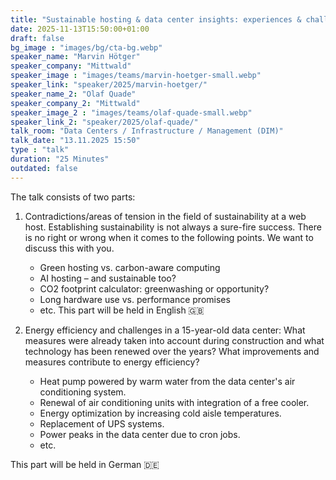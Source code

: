 ```yaml
---
title: "Sustainable hosting & data center insights: experiences & challenges of a web hoster 🇬🇧🇩🇪"
date: 2025-11-13T15:50:00+01:00
draft: false
bg_image : "images/bg/cta-bg.webp"
speaker_name: "Marvin Hötger"
speaker_company: "Mittwald"
speaker_image : "images/teams/marvin-hoetger-small.webp"
speaker_link: "speaker/2025/marvin-hoetger/"
speaker_name_2: "Olaf Quade"
speaker_company_2: "Mittwald"
speaker_image_2 : "images/teams/olaf-quade-small.webp"
speaker_link_2: "speaker/2025/olaf-quade/"
talk_room: "Data Centers / Infrastructure / Management (DIM)"
talk_date: "13.11.2025 15:50"
type : "talk"
duration: "25 Minutes"
outdated: false
---
```


The talk consists of two parts:

1. Contradictions/areas of tension in the field of sustainability at a web host. Establishing sustainability is not always a sure-fire success. There is no right or wrong when it comes to the following points. We want to discuss this with you.

    - Green hosting vs. carbon-aware computing
    - AI hosting – and sustainable too?
    - CO2 footprint calculator: greenwashing or opportunity?
    - Long hardware use vs. performance promises
    - etc.
This part will be held in English 🇬🇧

2. Energy efficiency and challenges in a 15-year-old data center: What measures were already taken into account during construction and what technology has been renewed over the years? What improvements and measures contribute to energy efficiency?

    - Heat pump powered by warm water from the data center's air conditioning system.
    - Renewal of air conditioning units with integration of a free cooler.
    - Energy optimization by increasing cold aisle temperatures.
    - Replacement of UPS systems.
    - Power peaks in the data center due to cron jobs.
    - etc.

This part will be held in German 🇩🇪
